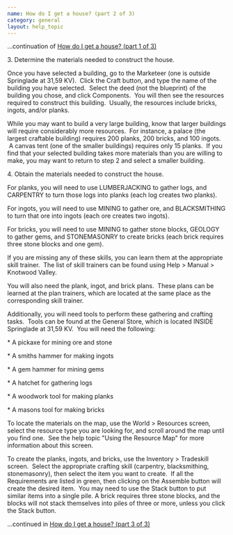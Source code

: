 ```yaml
---
name: How do I get a house? (part 2 of 3)
category: general
layout: help_topic
---
```

...continuation of [How do I get a house? (part 1 of 3)](manualnew.asp?search=713)

3\. Determine the materials needed to construct the house.

  

Once you have selected a building, go to the Marketeer (one is outside Springlade at 31,59 KV).  Click the Craft button, and type the name of the building you have selected.  Select the deed (not the blueprint) of the building you chose, and click Components.  You will then see the resources required to construct this building.  Usually, the resources include bricks, ingots, and/or planks.

  

While you may want to build a very large building, know that larger buildings will require considerably more resources.  For instance, a palace (the largest craftable building) requires 200 planks, 200 bricks, and 100 ingots.  A canvas tent (one of the smaller buildings) requires only 15 planks.  If you find that your selected building takes more materials than you are willing to make, you may want to return to step 2 and select a smaller building. 

4\. Obtain the materials needed to construct the house.

  

For planks, you will need to use LUMBERJACKING to gather logs, and CARPENTRY to turn those logs into planks (each log creates two planks). 

  

For ingots, you will need to use MINING to gather ore, and BLACKSMITHING to turn that ore into ingots (each ore creates two ingots).

  

For bricks, you will need to use MINING to gather stone blocks, GEOLOGY to gather gems, and STONEMASONRY to create bricks (each brick requires three stone blocks and one gem).

  

If you are missing any of these skills, you can learn them at the appropriate skill trainer.  The list of skill trainers can be found using Help > Manual > Knotwood Valley.

  

You will also need the plank, ingot, and brick plans.  These plans can be learned at the plan trainers, which are located at the same place as the corresponding skill trainer.

  

Additionally, you will need tools to perform these gathering and crafting tasks.  Tools can be found at the General Store, which is located INSIDE Springlade at 31,59 KV.  You will need the following:

\* A pickaxe for mining ore and stone

\* A smiths hammer for making ingots

\* A gem hammer for mining gems

\* A hatchet for gathering logs 

\* A woodwork tool for making planks

\* A masons tool for making bricks

  

To locate the materials on the map, use the World > Resources screen, select the resource type you are looking for, and scroll around the map until you find one.  See the help topic "Using the Resource Map" for more information about this screen.

  

To create the planks, ingots, and bricks, use the Inventory > Tradeskill screen.  Select the appropriate crafting skill (carpentry, blacksmithing, stonemasonry), then select the item you want to create.  If all the Requirements are listed in green, then clicking on the Assemble button will create the desired item.  You may need to use the Stack button to put similar items into a single pile. A brick requires three stone blocks, and the blocks will not stack themselves into piles of three or more, unless you click the Stack button.

...continued in [How do I get a house? (part 3 of 3)](manualnew.asp?search=715)